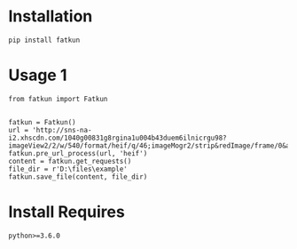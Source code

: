 # Installation
    pip install fatkun
    
# Usage 1

    from fatkun import Fatkun
    
    
    fatkun = Fatkun()
    url = 'http://sns-na-i2.xhscdn.com/1040g00831g8rgina1u004b43duem6ilnicrgu98?imageView2/2/w/540/format/heif/q/46;imageMogr2/strip&redImage/frame/0&ap=11&sc=HF_PRV'
    fatkun.pre_url_process(url, 'heif')
    content = fatkun.get_requests()
    file_dir = r'D:\files\example'
    fatkun.save_file(content, file_dir)

# Install Requires

    python>=3.6.0



    